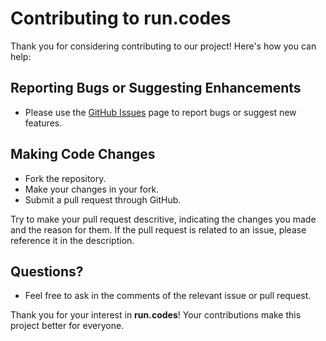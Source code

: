# Contributing to **run.codes**

Thank you for considering contributing to our project! Here's how you can help:

## Reporting Bugs or Suggesting Enhancements

- Please use the [GitHub Issues](https://github.com/runcodes-icmc/guides/issues) page to report bugs or suggest new features.

## Making Code Changes

- Fork the repository.
- Make your changes in your fork.
- Submit a pull request through GitHub.

Try to make your pull request descritive, indicating the changes you made and the reason for them. If the pull request is
related to an issue, please reference it in the description.

## Questions?

- Feel free to ask in the comments of the relevant issue or pull request.

Thank you for your interest in **run.codes**! Your contributions make this project better for everyone.
